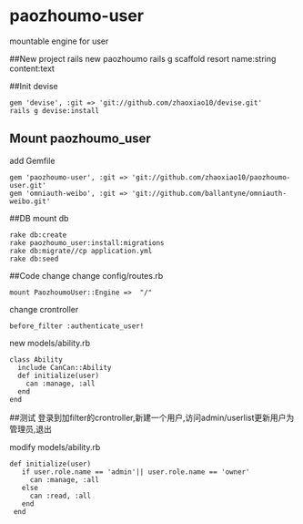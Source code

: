 paozhoumo-user
==============

mountable engine for user

##New project
    rails new paozhoumo
    rails g scaffold resort name:string content:text

##Init devise

    gem 'devise', :git => 'git://github.com/zhaoxiao10/devise.git'
    rails g devise:install

## Mount paozhoumo_user
add Gemfile

    gem 'paozhoumo-user', :git => 'git://github.com/zhaoxiao10/paozhoumo-user.git'
    gem 'omniauth-weibo', :git => 'git://github.com/ballantyne/omniauth-weibo.git'

##DB
mount db

    rake db:create
    rake paozhoumo_user:install:migrations
    rake db:migrate//cp application.yml
    rake db:seed

##Code change
change config/routes.rb

    mount PaozhoumoUser::Engine =>  "/"

change crontroller 

    before_filter :authenticate_user!

new models/ability.rb

    class Ability  
      include CanCan::Ability  
      def initialize(user)  
  	    can :manage, :all  
      end  
    end

##测试
登录到加filter的crontroller,新建一个用户,访问admin/userlist更新用户为管理员,退出

modify models/ability.rb

    def initialize(user)
       if user.role.name == 'admin'|| user.role.name == 'owner'
         can :manage, :all
       else
         can :read, :all
       end
     end
